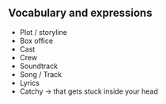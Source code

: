 ## Vocabulary and expressions
- Plot / storyline
- Box office 
- Cast
- Crew
- Soundtrack
- Song / Track
- Lyrics
- Catchy -> that gets stuck inside your head